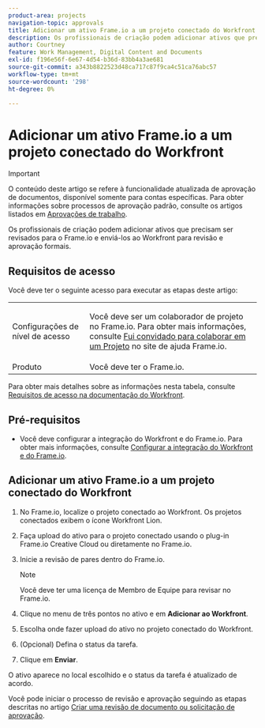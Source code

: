 ```yaml
---
product-area: projects
navigation-topic: approvals
title: Adicionar um ativo Frame.io a um projeto conectado do Workfront
description: Os profissionais de criação podem adicionar ativos que precisam ser revisados para o Frame.io e enviá-los ao Workfront para revisão e aprovação formais.
author: Courtney
feature: Work Management, Digital Content and Documents
exl-id: f196e56f-6e67-4d54-b36d-83bb4a3ae681
source-git-commit: a343b8822523d48ca717c87f9ca4c51ca76abc57
workflow-type: tm+mt
source-wordcount: '298'
ht-degree: 0%

---
```


# Adicionar um ativo Frame.io a um projeto conectado do Workfront

>[!IMPORTANT]
>
>O conteúdo deste artigo se refere à funcionalidade atualizada de aprovação de documentos, disponível somente para contas específicas. Para obter informações sobre processos de aprovação padrão, consulte os artigos listados em [Aprovações de trabalho](/help/quicksilver/review-and-approve-work/manage-approvals/manage-approvals.md).

Os profissionais de criação podem adicionar ativos que precisam ser revisados para o Frame.io e enviá-los ao Workfront para revisão e aprovação formais.

## Requisitos de acesso

Você deve ter o seguinte acesso para executar as etapas deste artigo:

<table style="table-layout:auto"> 
 <col> 
 <col> 
 <tbody> 
  <!-- <tr> 
   <td role="rowheader">Adobe Workfront plan</td> 
   <td> <p>Any</p> </td> 
  </tr> 
  <tr> 
   <td role="rowheader">Adobe Workfront license</td> 
   <td> <p>Standard</p> </td> 
  </tr> -->
  <tr> 
   <td role="rowheader">Configurações de nível de acesso</td> 
   <td> <p>Você deve ser um colaborador de projeto no Frame.io. Para obter mais informações, consulte <a href="https://support.frame.io/en/articles/11125-i-ve-been-invited-to-collaborate-on-a-project">Fui convidado para colaborar em um Projeto</a>
 no site de ajuda Frame.io.</p> </td> 
  </tr> 
   <tr>
   <td>Produto
   </td>
   <td>Você deve ter o Frame.io.
   </td>
  </tr>
 </tbody> 
</table>

Para obter mais detalhes sobre as informações nesta tabela, consulte [Requisitos de acesso na documentação do Workfront](/help/quicksilver/administration-and-setup/add-users/access-levels-and-object-permissions/access-level-requirements-in-documentation.md).

## Pré-requisitos

* Você deve configurar a integração do Workfront e do Frame.io. Para obter mais informações, consulte [Configurar a integração do Workfront e do Frame.io](/help/quicksilver/administration-and-setup/configure-integrations/configure-wf-and-frame.md).

## Adicionar um ativo Frame.io a um projeto conectado do Workfront

1. No Frame.io, localize o projeto conectado ao Workfront. Os projetos conectados exibem o ícone Workfront Lion.

1. Faça upload do ativo para o projeto conectado usando o plug-in Frame.io Creative Cloud ou diretamente no Frame.io.

1. Inicie a revisão de pares dentro do Frame.io.

   >[!NOTE]
   >
   >Você deve ter uma licença de Membro de Equipe para revisar no Frame.io.

1. Clique no menu de três pontos no ativo e em **Adicionar ao Workfront**.

1. Escolha onde fazer upload do ativo no projeto conectado do Workfront.

1. (Opcional) Defina o status da tarefa.

1. Clique em **Enviar**.

O ativo aparece no local escolhido e o status da tarefa é atualizado de acordo.

Você pode iniciar o processo de revisão e aprovação seguindo as etapas descritas no artigo [Criar uma revisão de documento ou solicitação de aprovação](/help/quicksilver/review-and-approve-work/document-reviews-and-approvals/manage-document-approvals/create-a-document-approval.md).

